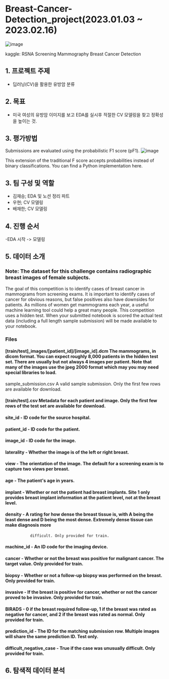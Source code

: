 # Breast-Cancer-Detection_project(2023.01.03 ~ 2023.02.16)

![image](https://user-images.githubusercontent.com/114135983/229929820-8f6fdc6c-edbc-4f3a-bb9f-c6d8b958ee8e.png)

kaggle: RSNA Screening Mammography Breast Cancer Detection

## 1. 프로젝트 주제
  - 딥러닝(CV)을 활용한 유방암 분류 

## 2. 목표
  - 미국 여성의 유방암 이미지를 보고 EDA를 실시후 적절한 CV 모델링을 찾고 정확성을 높이는 것.
  
## 3. 평가방법
Submissions are evaluated using the probabilistic F1 score (pF1).
![image](https://user-images.githubusercontent.com/114135983/229932707-205075e8-25df-4559-9f03-8a5edc04206c.png)

This extension of the traditional F score accepts probabilities instead of binary classifications. 
You can find a Python implementation here.


## 3. 팀 구성 및 역할
  - 김재승; EDA 및 노션 정리 파트
  - 우현;   CV 모델링
  - 배재한;  CV 모델링 

## 4. 진행 순서
  -EDA 시작 -> 모델링

## 5. 데이터 소개

### Note: The dataset for this challenge contains radiographic breast images of female subjects.
The goal of this competition is to identify cases of breast cancer in mammograms from screening exams. It is important to identify cases of cancer for obvious reasons, but false positives also have downsides for patients. As millions of women get mammograms each year, a useful machine learning tool could help a great many people.
This competition uses a hidden test. When your submitted notebook is scored the actual test data (including a full length sample submission) will be made available to your notebook.

### Files
#### [train/test]_images/[patient_id]/[image_id].dcm The mammograms, in dicom format. You can expect roughly 8,000 patients in the hidden test set. There are usually but not always 4 images per patient. Note that many of the images use the jpeg 2000 format which may you may need special libraries to load.
sample_submission.csv A valid sample submission. Only the first few rows are available for download.
#### [train/test].csv Metadata for each patient and image. Only the first few rows of the test set are available for download.

#### site_id - ID code for the source hospital.

#### patient_id - ID code for the patient.

#### image_id - ID code for the image.

#### laterality - Whether the image is of the left or right breast.

#### view - The orientation of the image. The default for a screening exam is to capture two views per breast.

#### age - The patient's age in years.

#### implant - Whether or not the patient had breast implants. Site 1 only provides breast implant information at the patient level, not at the breast level.

#### density - A rating for how dense the breast tissue is, with A being the least dense and D being the most dense. Extremely dense tissue can make diagnosis more 
               difficult. Only provided for train.

#### machine_id - An ID code for the imaging device.

#### cancer - Whether or not the breast was positive for malignant cancer. The target value. Only provided for train.

#### biopsy - Whether or not a follow-up biopsy was performed on the breast. Only provided for train.

#### invasive - If the breast is positive for cancer, whether or not the cancer proved to be invasive. Only provided for train.

#### BIRADS - 0 if the breast required follow-up, 1 if the breast was rated as negative for cancer, and 2 if the breast was rated as normal. Only provided for train.

#### prediction_id - The ID for the matching submission row. Multiple images will share the same prediction ID. Test only.

#### difficult_negative_case - True if the case was unusually difficult. Only provided for train.


## 6. 탐색적 데이터 분석



